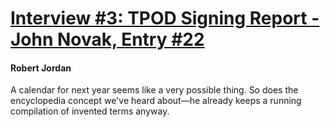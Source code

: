 # [Interview #3: TPOD Signing Report - John Novak, Entry #22](https://www.theoryland.com/intvmain.php?i=3#22)

#### Robert Jordan

A calendar for next year seems like a very possible thing. So does the encyclopedia concept we've heard about—he already keeps a running compilation of invented terms anyway.

